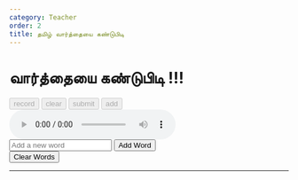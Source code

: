 ```yaml
---
category: Teacher
order: 2
title: தமிழ் வார்த்தையை கண்டுபிடி
---
```

<script src="{{ site.baseurl }}/scripts/track.js">
    tracker();
</script>

  <div class="game-container">
        <h1>வார்த்தையை கண்டுபிடி !!!</h1>
        <div class="word-box">
            <div class="scrolling-container" id="scrollingContainer"></div>
        </div>
        <div class="input-container">
            <div><p type="text" id="userInput"></p> </div>
            <div class="input-area">
                <button id="conversation-start-btn" disabled>record</button>
                <button id="conversation-clear-btn" disabled>clear</button>
                <button id="conversation-send-btn" onclick="sendMessage()" disabled>submit</button>
                <button id="conversation-add-btn" onclick="addword()" disabled>add</button>
                <audio id="audioPlayer" controls></audio>
            </div>
        </div>
        <div class="input-container">
            <input type="text" id="newWord" placeholder="Add a new word">
            <button onclick="addNewWord()">Add Word</button>
        </div>
        <div class="input-container">
            <button onclick="clearWords()">Clear Words</button>
        </div>
        <div class="message" id="message"></div>
    </div>

---
<script src="{{ site.baseurl }}/scripts/guess.js">
